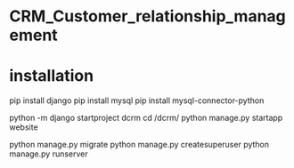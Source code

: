 # CRM_Customer_relationship_management 


# installation
pip install django
pip install mysql
pip install mysql-connector-python

python -m django startproject dcrm
cd /dcrm/
python manage.py startapp website


python manage.py migrate
python manage.py createsuperuser
python manage.py runserver